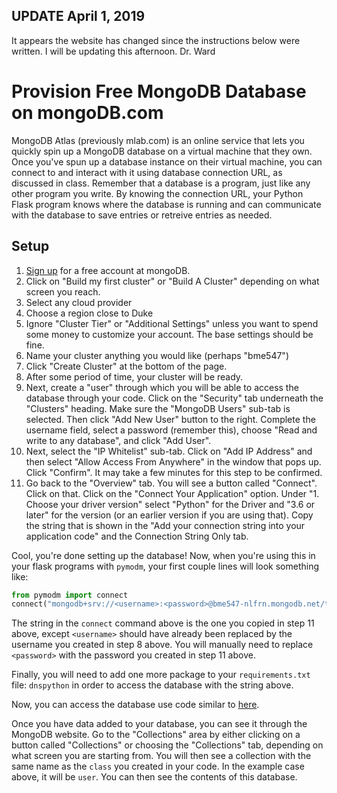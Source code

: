 ## UPDATE April 1, 2019
It appears the website has changed since the instructions below were written.
I will be updating this afternoon.  Dr. Ward

# Provision Free MongoDB Database on mongoDB.com

MongoDB Atlas (previously mlab.com) is an online service that lets you quickly 
spin up a MongoDB 
database on a virtual machine that they own. Once you've spun up a database 
instance on their virtual machine, you can connect to and interact with it 
using database connection URL, as discussed in class. Remember that a database 
is a program, just like any other program you write. By knowing the connection 
URL, your Python Flask program knows where the database is running and can 
communicate with the database to save entries or retreive entries as needed. 

## Setup
1. [Sign up](https://www.mongodb.com/cloud/atlas) for a free account at 
mongoDB.
2. Click on "Build my first cluster" or "Build A Cluster" depending on what
screen you reach.  
3. Select any cloud provider
4. Choose a region close to Duke
5. Ignore "Cluster Tier" or "Additional Settings" unless you want to spend
some money to customize your account.  The base settings should be fine.
5. Name your cluster anything you would like (perhaps "bme547")
6. Click "Create Cluster" at the bottom of the page.
7. After some period of time, your cluster will be ready.  
8.  Next, create a "user" through which you will be able to access
the database through your code.   Click on the "Security" tab underneath the
"Clusters" heading.  Make sure the "MongoDB Users" sub-tab is selected.
Then click "Add New User" button to the right.  Complete the username field,
select a password (remember this), choose "Read and write to any database", 
and click "Add User".
9. Next, select the "IP Whitelist" sub-tab.  Click on "Add IP Address" and
then select "Allow Access From Anywhere" in the window that pops up.  Click 
"Confirm".  It may take a few minutes for this step to be confirmed.
10.  Go back to the "Overview" tab.  You will see a button called "Connect".
Click on that.  Click on the "Connect Your Application" option.  Under 
"1. Choose your driver version" select "Python" for the Driver and "3.6 or later"
for the version (or an earlier version if you are using that).  Copy the string
that is shown in the "Add your connection string into your application code"
and the Connection String Only tab.  

Cool, you're done setting up the database! Now, when you're using this in your 
flask programs with `pymodm`, your first couple lines will look something like:
```py
from pymodm import connect
connect("mongodb+srv://<username>:<password>@bme547-nlfrn.mongodb.net/test?retryWrites=true")
```
The string in the `connect` command above is the one you copied in step 11 above, 
except `<username>` should have already been replaced by the username you 
created in step 8 above.  You will manually need to replace `<password>` with
the password you created in step 11 above.

Finally, you will need to add one more package to your `requirements.txt` file:
`dnspython` in order to access the database with the string above.

Now, you can access the database use code similar to [here](mongo_db_example.py).

Once you have data added to your database, you can see it through the 
MongoDB website.  Go to the "Collections" area by either clicking on a button
called "Collections" or  choosing the "Collections" tab, depending on what
screen you are starting from.  You will then see a collection with the same
name as the `class` you created in your code.  In the example case above, it
will be `user`.  You can then see the contents of this database.